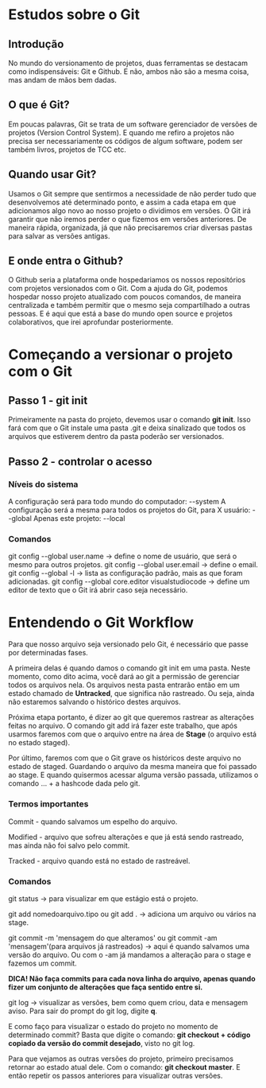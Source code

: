 # Estudos sobre o Git

## Introdução

No mundo do versionamento de projetos, duas ferramentas se destacam como indispensáveis: Git e Github. E não, ambos não são a mesma coisa, mas andam de mãos bem dadas.

## O que é Git?

Em poucas palavras, Git se trata de um software gerenciador de versões de projetos (Version Control System). E quando me refiro a projetos não precisa ser necessariamente os códigos de algum software, podem ser também livros, projetos de TCC etc.

## Quando usar Git?

Usamos o Git sempre que sentirmos a necessidade de não perder tudo que desenvolvemos até determinado ponto, e assim a cada etapa em que adicionamos algo novo ao nosso projeto o dividimos em versões. O Git irá garantir que não iremos perder o que fizemos em versões anteriores. De maneira rápida, organizada, já que não precisaremos criar diversas pastas para salvar as versões antigas.

## E onde entra o Github?

O Github seria a plataforma onde hospedariamos os nossos repositórios com projetos versionados com o Git. Com a ajuda do Git, podemos hospedar nosso projeto atualizado com poucos comandos, de maneira centralizada e também permitir que o mesmo seja compartilhado a outras pessoas. E é aqui que está a base do mundo open source e projetos colaborativos, que irei aprofundar posteriormente.

# Começando a versionar o projeto com o Git

## Passo 1 - git init

Primeiramente na pasta do projeto, devemos usar o comando **git init**. Isso fará com que o Git instale uma pasta .git e deixa sinalizado que todos os arquivos que estiverem dentro da pasta poderão ser versionados.

## Passo 2 - controlar o acesso

### **Níveis do sistema**

A configuração será para todo mundo do computador: --system
A configuração será a mesma para todos os projetos do Git, para X usuário: --global
Apenas este projeto: --local

### Comandos

git config --global user.name -> define o nome de usuário, que será o mesmo para outros projetos.
git config --global user.email -> define o email.
git config --global -l -> lista as configuração padrão, mais as que foram adicionadas.
git config --global core.editor visualstudiocode  -> define um editor de texto que o Git irá abrir caso seja necessário.

# Entendendo o Git Workflow

Para que nosso arquivo seja versionado pelo Git, é necessário que passe por determinadas fases.

A primeira delas é quando damos o comando git init em uma pasta. Neste momento, como dito acima, você dará ao git a permissão de gerenciar todos os arquivos nela.
Os arquivos nesta pasta entrarão então em um estado chamado de **Untracked**, que significa não rastreado. Ou seja, ainda não estaremos salvando o histórico destes arquivos.

Próxima etapa portanto, é dizer ao git que queremos rastrear as alterações feitas no arquivo. O comando git add irá fazer este trabalho, que após usarmos faremos com que o arquivo entre na área de **Stage** (o arquivo está no estado staged).

Por último, faremos com que o Git grave os históricos deste arquivo no estado de staged. Guardando o arquivo da mesma maneira que foi passado ao stage. E quando quisermos acessar alguma versão passada, utilizamos o comando ... + a hashcode dada pelo git.

### Termos importantes

Commit - quando salvamos um espelho do arquivo.

Modified - arquivo que sofreu alterações e que já está sendo rastreado, mas ainda não foi salvo pelo commit.

Tracked - arquivo quando está no estado de rastreável.

### Comandos

git status -> para visualizar em que estágio está o projeto.

git add nomedoarquivo.tipo ou git add . -> adiciona um arquivo ou vários na stage.

git commit -m 'mensagem do que alteramos' ou git commit -am 'mensagem'(para arquivos já rastreados) -> aqui é quando salvamos uma versão do arquivo.  Ou com o -am já mandamos a alteração para o stage e fazemos um commit.

**DICA! Não faça commits para cada nova linha do arquivo, apenas quando fizer um conjunto de alterações que faça sentido entre si.**

git log -> visualizar as versões, bem como quem criou, data e mensagem aviso. Para sair do prompt do git log, digite **q**.

E como faço para visualizar o estado do projeto no momento de determinado commit?
Basta que digite o comando: **git checkout + código copiado da versão do commit desejado**, visto no git log.

Para que vejamos as outras versões do projeto, primeiro precisamos retornar ao estado atual dele.
Com o comando: **git checkout master**.
E então repetir os passos anteriores para visualizar outras versões.
